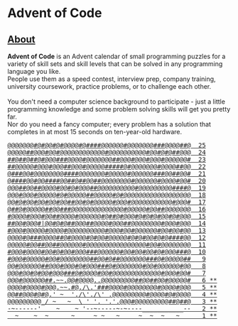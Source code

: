 # Advent of Code

## [About](https://adventofcode.com/2022/about)

**Advent of Code** is an Advent calendar of small programming puzzles for a variety of skill sets and skill levels that can be solved in any programming language you like.<br />
People use them as a speed contest, interview prep, company training, university coursework, practice problems, or to challenge each other.<br />
<br />
You don't need a computer science background to participate - just a little programming knowledge and some problem solving skills will get you pretty far.<br />
Nor do you need a fancy computer; every problem has a solution that completes in at most 15 seconds on ten-year-old hardware.

<pre>
<a href="https://adventofcode.com/2022/day/25">@@@@@@@#@#@@#@#@@@@#@####@@@@@@#@@@@@@@###@@@@##@  25</a>
<a href="https://adventofcode.com/2022/day/24">@@@@@##@@@#@@#@@@@@@@@@@@@#@@@@@@@@@@#@@#@#@##@@@  24</a>
<a href="https://adventofcode.com/2022/day/23">##@##@##@#@@@###@@@@#@@@@@@@##@@@#@@@#@@@#@@@@@@#  23</a>
<a href="https://adventofcode.com/2022/day/22">##@@@@@#@@@#@@@##@@@#@@@@@#####@#@@@@@@@#@@@@##@@  22</a>
<a href="https://adventofcode.com/2022/day/21">@###@@#@@@@@@@@####@@@@@@@#@@@@@#@@@@@@###@@##@@#  21</a>
<a href="https://adventofcode.com/2022/day/20">@####@@#@@####@@##@##@@##@@@@@@@@#@@@@@@#@@@@#@@#  20</a>
<a href="https://adventofcode.com/2022/day/19">@@@##@@##@@@@#@@#@#@@@##@@@@@@@@@@#@@@@@@@@@####@  19</a>
<a href="https://adventofcode.com/2022/day/18">@@@#@@@#@@@@@#@#@@@@@##@@@@@#@#@@@@@@@@@@@@@@@@@@  18</a>
<a href="https://adventofcode.com/2022/day/17">@@#@#@@#@@#@@#@@##@@#@#@@@@@#@@@#@@@@@@@@@@@#@@@#  17</a>
<a href="https://adventofcode.com/2022/day/16">@##@#@@@@@##@@###@@@@@@@@@@@@@@#@@@@@#@@##@@@@@@@  16</a>
<a href="https://adventofcode.com/2022/day/15">#@@@@#@@@#@@##@@@@#@@@@@@#@##@#@@@#@#@#@#@@#@#@@@  15</a>
<a href="https://adventofcode.com/2022/day/14">##@@#@@@#|@@#@#@##@@@##@@@@#@@@##@@@@@@@@#@@@#@@@  14</a>
<a href="https://adventofcode.com/2022/day/13">#@@@#@@@@@#@@@@#@@@@@@@@@@#@@@#@@#@@@@@@#@@#@@#@@  13</a>
<a href="https://adventofcode.com/2022/day/12">@@@@#@###@@@@##@#@@@@#@#@@#@@@@@#@#@#@@#@#@####@@  12</a>
<a href="https://adventofcode.com/2022/day/11">@@@@@#@@##@@##@@@@@@#@@@@@@@@@@@@@@@@#@@#@@@@@@@@  11</a>
<a href="https://adventofcode.com/2022/day/10">#@@@#@@@@#@@#@#@@#@@@###@@@@@@#@@#@@#@@#@#@@@###@  10</a>
<a href="https://adventofcode.com/2022/day/9">#@@@#@@@@@#@@#@@@@@@@@##@@#@##@@@@@@@###@#@@@@@##   9</a>
<a href="https://adventofcode.com/2022/day/8">@@#@@@@@@##@@@#@@@#@#@@@###@#@@@@@@@#@@#@@@@@@#@@   8</a>
<a href="https://adventofcode.com/2022/day/7">@@@#@@#@#@@#@@@###@#@@@@#@@#@@@@@@@@@@@@@#@@@#@@#   7</a>
<a href="https://adventofcode.com/2022/day/6">@@@#@@@@@@##.~~.@@#@@@@..@@@@@@@@@##@@##@@#@@@@@#   6 **</a>
<a href="https://adventofcode.com/2022/day/5">@@@@#@@@@#@@@.~~.#@./\.'###@@@@#@@@@@@@@#@@@@#@@@   5 **</a>
<a href="https://adventofcode.com/2022/day/4">@@##@@@#@#@.' ~  './\'./\' .@@@@@@@@@#@@@@#@#@@@@   4 **</a>
<a href="https://adventofcode.com/2022/day/3">@@@@@@@@@_/ ~   ~  \ ' '. '.'.@@@#@@@@@@@@@##@##@   3 **</a>
<a href="https://adventofcode.com/2022/day/2">-~------'    ~    ~ '--~-----~-~----___________--   2 **</a>
<a href="https://adventofcode.com/2022/day/1">  ~    ~  ~      ~     ~ ~   ~     ~  ~  ~   ~      1 **</a>
</pre>
